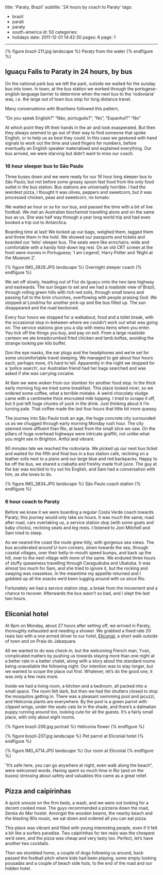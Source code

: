 title: 'Paraty, Brazil'
subtitle: '24 hours by coach to Paraty'
tags:
  - brazil
  - parati
  - paraty
  - south-america
id: 50
categories:
  - holidays
date: 2011-12-01 14:42:30
pages: 6
page: 1
---

{% figure brazil-211.jpg landscape %}
Paraty from the water
{% endfigure %}

## Iguaçu Falls to Paraty in 24 hours, by bus

On the national park bus we left the park, outside we waited for the sunday bus into town. In town, at the bus station we worked through the portugese-english language barrier to determine when the next bus to the ‘rodoviaria’ was, i.e. the large out of town bus stop for long distance travel.

Many conversations with Brazilians followed this pattern,

“Do you speak English?”
“Não, português?”,
“No”,
“Espanhol?”
“No”

At which point they lift their hands in the air and look exasperated. But then they always seemed to go out of their way to find someone that spoke English, or to help us as best they could. In this case we gestured with hand signals to work out the time and used fingers for numbers, before eventually an English speaker materialised and explained everything. Our bus arrived, we were starving but didn’t want to miss our coach.

### 16 hour sleeper bus to São Paulo

Three buses down and we were ready for our 16 hour long sleeper bus to São Paulo; but not before some greasy spoon fast food from the only food outlet in the bus station. Bus stations are universally horrible. I had the weirdest pizza, I thought it was olives, peppers and sweetcorn, but it was processed chicken, peas and sweetcorn, no tomato.

We waited an hour or so for our bus, and passed the time with a bit of live football. We met an Australian biochemist travelling alone and on the same bus as us. She was half way through a year long world trip and had even booked a trip out to Antarctica.

Boarding time at last! We locked up our bags, weighed them, tagged them and threw them in the hold. We showed our passports and tickets and boarded our ‘leito’ sleeper bus. The seats were like armchairs; wide and comfortable with a handy fold-down leg rest. On an old CRT screen at the front were movies in Portuguese; ‘I am Legend’, Harry Potter and ‘Night at the Museum 2’.

{% figure IMG_3828.JPG landscape %}
Overnight sleeper coach
{% endfigure %}

We set off slowly, heading out of Foz do Iguaçu onto the two lane highway and eastwards. The sun began to set and we had a roadside view of Brazil, through rolling green hills with rich red soils, through small towns and passing full to the brim churches, overflowing with people praising God. We stopped at Londrina for another pick-up and the bus filled up. The sun disappeared and the road beckoned.

Every four hours we stopped for a walkabout, food and a toilet break, with the occasional stop in-between where we couldn’t work out what was going on. The service stations give you a slip with menu items when you enter. You tick off the things you buy, and pay on exit. From a large roadside canteen we ate breadcrumbed fried chicken and lamb koftas, avoiding the strange looking per kilo buffet.

Don the eye masks, the ear plugs and the headphones and we’re set for some uncomfortable travel sleeping. We managed to get about four hours each, perhaps more, it’s hard to tell. Apparently in the night we stopped for a ‘police search’, our Australian friend had her bags searched and was asked if she was carrying cocaine.

At 6am we were woken from our slumber for another food stop. In the thick early morning fog we tried some breakfast. This place looked nicer, so we ordered some coffee, what a terrible mistake. A weird chocolaty sludge came with a centimetre thick encrusted milk topping. I tried to scrape it off, but it just left huge chunks of yuck in the drink. Just thinking about it I’m turning pale. That coffee made the last four hours that little bit more queasy.

The journey into São Paulo took an age, the huge concrete city surrounded us as we chugged through early morning Monday rush hour. The city seemed more affluent than Rio, at least from the small slice we saw. On the pillars of huge overhead highways were intricate graffiti, not unlike what you might see in Brighton. Artful and vibrant.

90 minutes late we reached the rodoviaria. We picked up our next bus ticket and waited for the fifth and final bus in a bus station cafe, reclining on a leather sofa next to a piano and our large blue and red backpacks. Happy to be off the bus, we shared a ciabatta and freshly made fruit juice. The guy at the bar was excited to try out his English, and Sam had a conversation with him, as she loves to do.

{% figure IMG_3834.JPG landscape %}
São Paulo coach station
{% endfigure %}

### 6 hour coach to Paraty

Before we knew it we were boarding a regular Costa Verde coach towards Paraty; this journey would only take six hours. It was much the same; road after road, cars overtaking us, a service station stop (with some goats and baby chicks), reclining seats and leg rests. I listened to Joni Mitchell and Sam tried to sleep.

As we neared the coast the route grew hilly, with gorgeous sea views. The bus accelerated around U-turn corners, down towards the sea, through coastal villages, over their belly-in-mouth speed bumps, and back up the hill, over to the next village with more of the same. We endured three hours of stuffy queasiness travelling through Caraguátuba and Ubatuba. It was almost too much for Sam, and she tried to ignore it, but the rocking and swaying was ceaseless. In the meantime my appetite returned and I gobbled up all the snacks we’d been lugging around with us since Rio.

Fortunately we had a service station stop, a break from the movement and a chance to recover. Afterwards the bus wasn’t so bad, and I slept the last two hours.

## Eliconial hotel

At 6pm on Monday, about 27 hours after setting off, we arrived in Paraty, thoroughly exhausted and needing a shower. We grabbed a fixed rate 20 reais taxi with a one armed driver to our hotel, [Eliconial](https://www.tripadvisor.co.uk/Hotel_Review-g303503-d1187580-Reviews-Eliconial-Paraty_State_of_Rio_de_Janeiro.html), a short walk outside of town and on Praia do Jabaquara.

All we wanted to do was check-in, but the welcoming French man, Yvan, complicated matters by pushing us towards staying more than one night at a better rate in a better chalet, along with a story about the standard rooms being unavailable the following night. Our intention was to stay longer, but we wanted to scope the place out first. Whatever, let’s do the good one, it was only a few reais more.

Inside we had a living room, a kitchen and a bedroom, all packed into a small space. The room felt dark, but then we had the shutters closed to stop the mosquitos getting in. There was a pleasant swimming pool and jacuzzi, and Heliconia plants are everywhere. By the pool is a green parrot with clipped wings, under the seats cats lie in the shade, and there’s a dalmatian puppy running around too, looking cute for all the guests. It’s a fairly small place, with only about eight rooms.

{% figure brazil-206.jpg portrait %}
Heliconia flower
{% endfigure %}

{% figure brazil-207.jpg landscape %}
Pet parrot at Eliconial hotel
{% endfigure %}

{% figure IMG_4714.JPG landscape %}
Our room at Eliconial
{% endfigure %}

“It’s safe here, you can go anywhere at night, even walk along the beach”, were welcomed words. Having spent so much time in Rio (and on the buses) stressing about safety and valuables this came as a great relief.

## Pizza and caipirinhas

A quick snooze on the firm beds, a wash, and we were out looking for a decent cooked meal. The guys recommended a pizzeria down the road, Sereia do Mar hostel. Amongst the wooden beams, the nearby beach and the blasting 90s music, we sat down and ordered all you can eat pizza.

This place was vibrant and filled with young interesting people, even if it felt a bit like a surfers paradise. Two caipirinhas for ten reais was the cheapest we’d seen, and the pizza was cheap and very tasty too. Perfect, let’s have another two cocktails.

Then we stumbled home, a couple of dogs following us around, back passed the football pitch where kids had been playing, some empty looking pousadas and a couple of beach side huts, to the end of the road and our hidden hotel.
